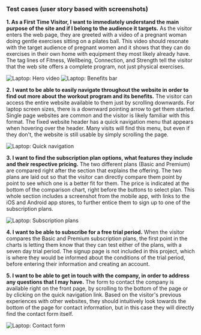 ### Test cases (user story based with screenshots)

**1. As a First Time Visitor, I want to immediately understand the main purpose of the site and if I belong to the audience it targets.**
As the visitor enters the web page, they are greeted with a video of a pregnant woman doing gentle exercises sitting on a pilates ball. This video should resonate with the target audience of pregnant women and it shows that they can do exercises in their own home with equipment they most likely already have. The tag lines of Fitness, Wellbeing, Connection, and Strength tell the visitor that the web site offers a complete program, not just physical exercises.

![Laptop: Hero video](https://github.com/adrinecl/milestone-project1/blob/master/docs/images/laptop-hero-video.png)
![Laptop: Benefits bar](https://github.com/adrinecl/milestone-project1/blob/master/docs/images/laptop-benefits-bar.png)


**2. I want to be able to easily navigate throughout the website in order to find out more about the workout program and its benefits.**
The visitor can access the entire website available to them just by scrolling downwards. For laptop screen sizes, there is a downward pointing arrow to get them started. Single page websites are common and the visitor is likely familiar with this format. The fixed website header has a quick navigation menu that appears when hovering over the header. Many visits will find this menu, but even if they don't, the website is still usable by simply scrolling the page.

![Laptop: Quick navigation](https://github.com/adrinecl/milestone-project1/blob/master/docs/images/laptop-hover-navbar.png)

**3. I want to find the subscription plan options, what features they include and their respective pricing.**
The two different plans (Basic and Premium) are compared right after the section that explains the offering. The two plans are laid out so that the visitor can directly compare them point by point to see which one is a better fit for them. The price is indicated at the bottom of the comparison chart, right before the buttons to select plan. This whole section includes a screenshot from the mobile app, with links to the iOS and Android app stores, to further entice them to sign up to one of the subscription plans.

![Laptop: Subscription plans](https://github.com/adrinecl/milestone-project1/blob/master/docs/images/laptop-subscription-plans.png)

**4. I want to be able to subscribe for a free trial period.**
When the visitor compares the Basic and Premium subscription plans, the first point in the charts is letting them know that they can test either of the plans, with a seven day trial period. The signup page is not included in this project, which is where they would be informed about the conditions of the trial period, before entering their information and creating an account.


**5. I want to be able to get in touch with the company, in order to address any questions that I may have.**
The form to contact the company is available right on the front page, by scrolling to the bottom of the page or by clicking on the quick navigation link. Based on the visitor's previous experiences with other websites, they should intuitively look towards the bottom of the page for contact information, but in this case they will directly find the contact form itself.

![Laptop: Contact form](https://github.com/adrinecl/milestone-project1/blob/master/docs/images/laptop-contact-form.png)